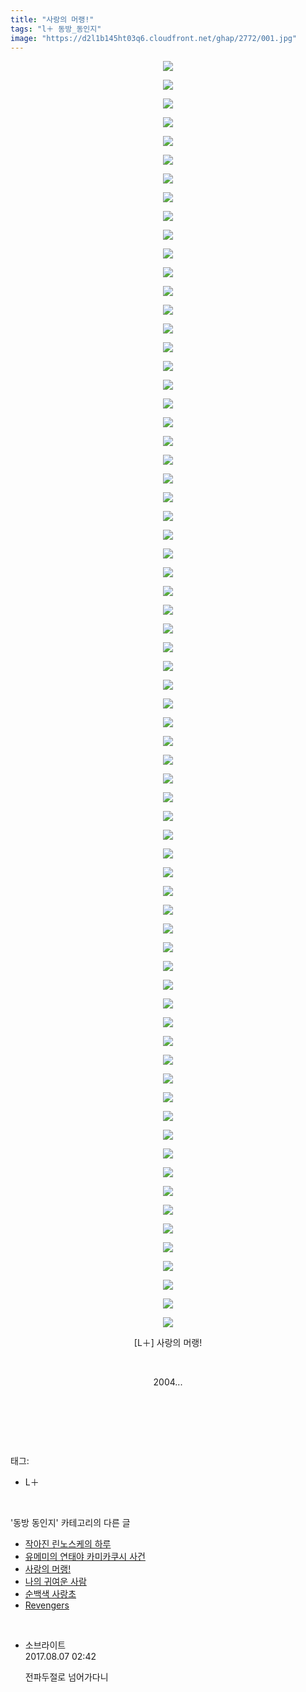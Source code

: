 ```yaml
---
title: "사랑의 머랭!"
tags: "l＋ 동방_동인지"
image: "https://d2l1b145ht03q6.cloudfront.net/ghap/2772/001.jpg"
---
```

<div class="article">
<p style="text-align: center; clear: none; float: none;"><img src="{{ site.imgserver1 }}/ghap/2772/001.jpg"/></p>
<p style="text-align: center; clear: none; float: none;"><img src="{{ site.imgserver1 }}/ghap/2772/002.jpg"/></p>
<p style="text-align: center; clear: none; float: none;"><img src="{{ site.imgserver1 }}/ghap/2772/003.jpg"/></p>
<p style="text-align: center; clear: none; float: none;"><img src="{{ site.imgserver1 }}/ghap/2772/004.jpg"/></p>
<p style="text-align: center; clear: none; float: none;"><img src="{{ site.imgserver1 }}/ghap/2772/005.jpg"/></p>
<p style="text-align: center; clear: none; float: none;"><img src="{{ site.imgserver1 }}/ghap/2772/006.jpg"/></p>
<p style="text-align: center; clear: none; float: none;"><img src="{{ site.imgserver1 }}/ghap/2772/007.jpg"/></p>
<p style="text-align: center; clear: none; float: none;"><img src="{{ site.imgserver1 }}/ghap/2772/008.jpg"/></p>
<p style="text-align: center; clear: none; float: none;"><img src="{{ site.imgserver1 }}/ghap/2772/009.jpg"/></p>
<p style="text-align: center; clear: none; float: none;"><img src="{{ site.imgserver1 }}/ghap/2772/010.jpg"/></p>
<p style="text-align: center; clear: none; float: none;"><img src="{{ site.imgserver1 }}/ghap/2772/011.jpg"/></p>
<p style="text-align: center; clear: none; float: none;"><img src="{{ site.imgserver1 }}/ghap/2772/012.jpg"/></p>
<p style="text-align: center; clear: none; float: none;"><img src="{{ site.imgserver1 }}/ghap/2772/013.jpg"/></p>
<p style="text-align: center; clear: none; float: none;"><img src="{{ site.imgserver1 }}/ghap/2772/014.jpg"/></p>
<p style="text-align: center; clear: none; float: none;"><img src="{{ site.imgserver1 }}/ghap/2772/015.jpg"/></p>
<p style="text-align: center; clear: none; float: none;"><img src="{{ site.imgserver1 }}/ghap/2772/016.jpg"/></p>
<p style="text-align: center; clear: none; float: none;"><img src="{{ site.imgserver1 }}/ghap/2772/017.jpg"/></p>
<p style="text-align: center; clear: none; float: none;"><img src="{{ site.imgserver1 }}/ghap/2772/018.jpg"/></p>
<p style="text-align: center; clear: none; float: none;"><img src="{{ site.imgserver1 }}/ghap/2772/019.jpg"/></p>
<p style="text-align: center; clear: none; float: none;"><img src="{{ site.imgserver1 }}/ghap/2772/020.jpg"/></p>
<p style="text-align: center; clear: none; float: none;"><img src="{{ site.imgserver1 }}/ghap/2772/021.jpg"/></p>
<p style="text-align: center; clear: none; float: none;"><img src="{{ site.imgserver1 }}/ghap/2772/022.jpg"/></p>
<p style="text-align: center; clear: none; float: none;"><img src="{{ site.imgserver1 }}/ghap/2772/023.jpg"/></p>
<p style="text-align: center; clear: none; float: none;"><img src="{{ site.imgserver1 }}/ghap/2772/024.jpg"/></p>
<p style="text-align: center; clear: none; float: none;"><img src="{{ site.imgserver1 }}/ghap/2772/025.jpg"/></p>
<p style="text-align: center; clear: none; float: none;"><img src="{{ site.imgserver1 }}/ghap/2772/026.jpg"/></p>
<p style="text-align: center; clear: none; float: none;"><img src="{{ site.imgserver1 }}/ghap/2772/027.jpg"/></p>
<p style="text-align: center; clear: none; float: none;"><img src="{{ site.imgserver1 }}/ghap/2772/028.jpg"/></p>
<p style="text-align: center; clear: none; float: none;"><img src="{{ site.imgserver1 }}/ghap/2772/029.jpg"/></p>
<p style="text-align: center; clear: none; float: none;"><img src="{{ site.imgserver1 }}/ghap/2772/030.jpg"/></p>
<p style="text-align: center; clear: none; float: none;"><img src="{{ site.imgserver1 }}/ghap/2772/031.jpg"/></p>
<p style="text-align: center; clear: none; float: none;"><img src="{{ site.imgserver1 }}/ghap/2772/032.jpg"/></p>
<p style="text-align: center; clear: none; float: none;"><img src="{{ site.imgserver1 }}/ghap/2772/033.jpg"/></p>
<p style="text-align: center; clear: none; float: none;"><img src="{{ site.imgserver1 }}/ghap/2772/034.jpg"/></p>
<p style="text-align: center; clear: none; float: none;"><img src="{{ site.imgserver1 }}/ghap/2772/035.jpg"/></p>
<p style="text-align: center; clear: none; float: none;"><img src="{{ site.imgserver1 }}/ghap/2772/036.jpg"/></p>
<p style="text-align: center; clear: none; float: none;"><img src="{{ site.imgserver1 }}/ghap/2772/037.jpg"/></p>
<p style="text-align: center; clear: none; float: none;"><img src="{{ site.imgserver1 }}/ghap/2772/038.jpg"/></p>
<p style="text-align: center; clear: none; float: none;"><img src="{{ site.imgserver1 }}/ghap/2772/039.jpg"/></p>
<p style="text-align: center; clear: none; float: none;"><img src="{{ site.imgserver1 }}/ghap/2772/040.jpg"/></p>
<p style="text-align: center; clear: none; float: none;"><img src="{{ site.imgserver1 }}/ghap/2772/041.jpg"/></p>
<p style="text-align: center; clear: none; float: none;"><img src="{{ site.imgserver1 }}/ghap/2772/042.jpg"/></p>
<p style="text-align: center; clear: none; float: none;"><img src="{{ site.imgserver1 }}/ghap/2772/043.jpg"/></p>
<p style="text-align: center; clear: none; float: none;"><img src="{{ site.imgserver1 }}/ghap/2772/044.jpg"/></p>
<p style="text-align: center; clear: none; float: none;"><img src="{{ site.imgserver1 }}/ghap/2772/045.jpg"/></p>
<p style="text-align: center; clear: none; float: none;"><img src="{{ site.imgserver1 }}/ghap/2772/046.jpg"/></p>
<p style="text-align: center; clear: none; float: none;"><img src="{{ site.imgserver1 }}/ghap/2772/047.jpg"/></p>
<p style="text-align: center; clear: none; float: none;"><img src="{{ site.imgserver1 }}/ghap/2772/048.jpg"/></p>
<p style="text-align: center; clear: none; float: none;"><img src="{{ site.imgserver1 }}/ghap/2772/049.jpg"/></p>
<p style="text-align: center; clear: none; float: none;"><img src="{{ site.imgserver1 }}/ghap/2772/050.jpg"/></p>
<p style="text-align: center; clear: none; float: none;"><img src="{{ site.imgserver1 }}/ghap/2772/051.jpg"/></p>
<p style="text-align: center; clear: none; float: none;"><img src="{{ site.imgserver1 }}/ghap/2772/052.jpg"/></p>
<p style="text-align: center; clear: none; float: none;"><img src="{{ site.imgserver1 }}/ghap/2772/053.jpg"/></p>
<p style="text-align: center; clear: none; float: none;"><img src="{{ site.imgserver1 }}/ghap/2772/054.jpg"/></p>
<p style="text-align: center; clear: none; float: none;"><img src="{{ site.imgserver1 }}/ghap/2772/055.jpg"/></p>
<p style="text-align: center; clear: none; float: none;"><img src="{{ site.imgserver1 }}/ghap/2772/056.jpg"/></p>
<p style="text-align: center; clear: none; float: none;"><img src="{{ site.imgserver1 }}/ghap/2772/057.jpg"/></p>
<p style="text-align: center; clear: none; float: none;"><img src="{{ site.imgserver1 }}/ghap/2772/058.jpg"/></p>
<p style="text-align: center; clear: none; float: none;"><img src="{{ site.imgserver1 }}/ghap/2772/059.jpg"/></p>
<p style="text-align: center; clear: none; float: none;"><img src="{{ site.imgserver1 }}/ghap/2772/060.jpg"/></p>
<p style="text-align: center; clear: none; float: none;"><img src="{{ site.imgserver1 }}/ghap/2772/061.jpg"/></p>
<p style="text-align: center; clear: none; float: none;"><img src="{{ site.imgserver1 }}/ghap/2772/062.jpg"/></p>
<p style="text-align: center; clear: none; float: none;"><img src="{{ site.imgserver1 }}/ghap/2772/063.jpg"/></p>
<p style="text-align: center; clear: none; float: none;"><img src="{{ site.imgserver1 }}/ghap/2772/064.jpg"/></p>
<p style="text-align: center; clear: none; float: none;"><img src="{{ site.imgserver1 }}/ghap/2772/065.jpg"/></p>
<p style="text-align: center; clear: none; float: none;"><img src="{{ site.imgserver1 }}/ghap/2772/066.jpg"/></p>
<p style="text-align: center; clear: none; float: none;"><img src="{{ site.imgserver1 }}/ghap/2772/067.jpg"/></p>
<p style="text-align: center; clear: none; float: none;"><img src="{{ site.imgserver1 }}/ghap/2772/068.jpg"/></p>
<p style="text-align: center; clear: none; float: none;">[L＋] 사랑의 머랭!</p>
<p style="text-align: center; clear: none; float: none;"><br/></p>
<p style="text-align: center; clear: none; float: none;">2004...</p>
<p style="text-align: center; clear: none; float: none;"><br/></p>
<p><br/></p>
</div><br/>
<div class="tagTrail">
<p>태그: </p>
<ul>
<li>L＋</li>
</ul>
</div><br/>
<div class="another">
<p>'동방 동인지' 카테고리의 다른 글</p>
<ul>
<li><a href="/ghap_2781">작아진 린노스케의 하루</a></li>
<li><a href="/ghap_2778">유메미의 연태야 카미카쿠시 사건</a></li>
<li><a href="/ghap_2772">사랑의 머랭!</a></li>
<li><a href="/ghap_2771">나의 귀여운 사람</a></li>
<li><a href="/ghap_2769">순백색 사랑초</a></li>
<li><a href="/ghap_2768">Revengers</a></li>
</ul>
</div><br/>
<div class="cb_module cb_fluid">
<div class="cb_wrt cb_profile">
<div class="comment">
<ul>
<li class="cb_thumb_off" id="comment15053374">
<div class="cb_comment_area">
<div class="cb_info_area">
<div class="cb_section">
<span class="cb_nick_name">소브라이트</span>
</div>
<div class="cb_section">
<span class="cb_date">2017.08.07 02:42 </span>
</div>
</div>
<div class="cb_dsc_comment">
<p class="cb_dsc">
											전파두절로 넘어가다니
										</p>
</div>
</div></li>
</ul>
</div>
</div><!-- commentList close -->
</div><br/>
